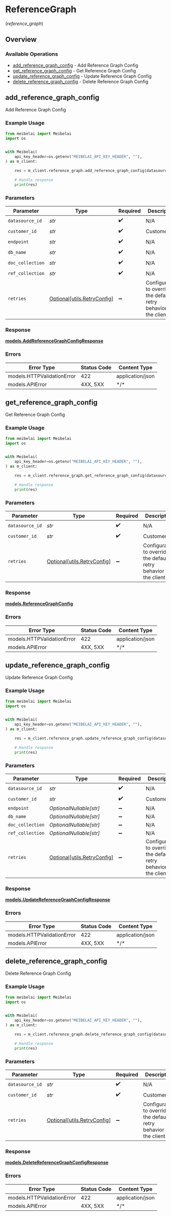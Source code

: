 # ReferenceGraph
(*reference_graph*)

## Overview

### Available Operations

* [add_reference_graph_config](#add_reference_graph_config) - Add Reference Graph Config
* [get_reference_graph_config](#get_reference_graph_config) - Get Reference Graph Config
* [update_reference_graph_config](#update_reference_graph_config) - Update Reference Graph Config
* [delete_reference_graph_config](#delete_reference_graph_config) - Delete Reference Graph Config

## add_reference_graph_config

Add Reference Graph Config

### Example Usage

<!-- UsageSnippet language="python" operationID="add_reference_graph_config" method="post" path="/datasource/{datasource_id}/reference_graph_config" -->
```python
from meibelai import Meibelai
import os


with Meibelai(
    api_key_header=os.getenv("MEIBELAI_API_KEY_HEADER", ""),
) as m_client:

    res = m_client.reference_graph.add_reference_graph_config(datasource_id="<id>", customer_id="<id>", endpoint="<value>", db_name="<value>", doc_collection="<value>", ref_collection="<value>")

    # Handle response
    print(res)

```

### Parameters

| Parameter                                                           | Type                                                                | Required                                                            | Description                                                         |
| ------------------------------------------------------------------- | ------------------------------------------------------------------- | ------------------------------------------------------------------- | ------------------------------------------------------------------- |
| `datasource_id`                                                     | *str*                                                               | :heavy_check_mark:                                                  | N/A                                                                 |
| `customer_id`                                                       | *str*                                                               | :heavy_check_mark:                                                  | Customer ID                                                         |
| `endpoint`                                                          | *str*                                                               | :heavy_check_mark:                                                  | N/A                                                                 |
| `db_name`                                                           | *str*                                                               | :heavy_check_mark:                                                  | N/A                                                                 |
| `doc_collection`                                                    | *str*                                                               | :heavy_check_mark:                                                  | N/A                                                                 |
| `ref_collection`                                                    | *str*                                                               | :heavy_check_mark:                                                  | N/A                                                                 |
| `retries`                                                           | [Optional[utils.RetryConfig]](../../models/utils/retryconfig.md)    | :heavy_minus_sign:                                                  | Configuration to override the default retry behavior of the client. |

### Response

**[models.AddReferenceGraphConfigResponse](../../models/addreferencegraphconfigresponse.md)**

### Errors

| Error Type                 | Status Code                | Content Type               |
| -------------------------- | -------------------------- | -------------------------- |
| models.HTTPValidationError | 422                        | application/json           |
| models.APIError            | 4XX, 5XX                   | \*/\*                      |

## get_reference_graph_config

Get Reference Graph Config

### Example Usage

<!-- UsageSnippet language="python" operationID="get_reference_graph_config" method="get" path="/datasource/{datasource_id}/reference_graph_config" -->
```python
from meibelai import Meibelai
import os


with Meibelai(
    api_key_header=os.getenv("MEIBELAI_API_KEY_HEADER", ""),
) as m_client:

    res = m_client.reference_graph.get_reference_graph_config(datasource_id="<id>", customer_id="<id>")

    # Handle response
    print(res)

```

### Parameters

| Parameter                                                           | Type                                                                | Required                                                            | Description                                                         |
| ------------------------------------------------------------------- | ------------------------------------------------------------------- | ------------------------------------------------------------------- | ------------------------------------------------------------------- |
| `datasource_id`                                                     | *str*                                                               | :heavy_check_mark:                                                  | N/A                                                                 |
| `customer_id`                                                       | *str*                                                               | :heavy_check_mark:                                                  | Customer ID                                                         |
| `retries`                                                           | [Optional[utils.RetryConfig]](../../models/utils/retryconfig.md)    | :heavy_minus_sign:                                                  | Configuration to override the default retry behavior of the client. |

### Response

**[models.ReferenceGraphConfig](../../models/referencegraphconfig.md)**

### Errors

| Error Type                 | Status Code                | Content Type               |
| -------------------------- | -------------------------- | -------------------------- |
| models.HTTPValidationError | 422                        | application/json           |
| models.APIError            | 4XX, 5XX                   | \*/\*                      |

## update_reference_graph_config

Update Reference Graph Config

### Example Usage

<!-- UsageSnippet language="python" operationID="update_reference_graph_config" method="put" path="/datasource/{datasource_id}/reference_graph_config" -->
```python
from meibelai import Meibelai
import os


with Meibelai(
    api_key_header=os.getenv("MEIBELAI_API_KEY_HEADER", ""),
) as m_client:

    res = m_client.reference_graph.update_reference_graph_config(datasource_id="<id>", customer_id="<id>")

    # Handle response
    print(res)

```

### Parameters

| Parameter                                                           | Type                                                                | Required                                                            | Description                                                         |
| ------------------------------------------------------------------- | ------------------------------------------------------------------- | ------------------------------------------------------------------- | ------------------------------------------------------------------- |
| `datasource_id`                                                     | *str*                                                               | :heavy_check_mark:                                                  | N/A                                                                 |
| `customer_id`                                                       | *str*                                                               | :heavy_check_mark:                                                  | Customer ID                                                         |
| `endpoint`                                                          | *OptionalNullable[str]*                                             | :heavy_minus_sign:                                                  | N/A                                                                 |
| `db_name`                                                           | *OptionalNullable[str]*                                             | :heavy_minus_sign:                                                  | N/A                                                                 |
| `doc_collection`                                                    | *OptionalNullable[str]*                                             | :heavy_minus_sign:                                                  | N/A                                                                 |
| `ref_collection`                                                    | *OptionalNullable[str]*                                             | :heavy_minus_sign:                                                  | N/A                                                                 |
| `retries`                                                           | [Optional[utils.RetryConfig]](../../models/utils/retryconfig.md)    | :heavy_minus_sign:                                                  | Configuration to override the default retry behavior of the client. |

### Response

**[models.UpdateReferenceGraphConfigResponse](../../models/updatereferencegraphconfigresponse.md)**

### Errors

| Error Type                 | Status Code                | Content Type               |
| -------------------------- | -------------------------- | -------------------------- |
| models.HTTPValidationError | 422                        | application/json           |
| models.APIError            | 4XX, 5XX                   | \*/\*                      |

## delete_reference_graph_config

Delete Reference Graph Config

### Example Usage

<!-- UsageSnippet language="python" operationID="delete_reference_graph_config" method="delete" path="/datasource/{datasource_id}/reference_graph_config" -->
```python
from meibelai import Meibelai
import os


with Meibelai(
    api_key_header=os.getenv("MEIBELAI_API_KEY_HEADER", ""),
) as m_client:

    res = m_client.reference_graph.delete_reference_graph_config(datasource_id="<id>", customer_id="<id>")

    # Handle response
    print(res)

```

### Parameters

| Parameter                                                           | Type                                                                | Required                                                            | Description                                                         |
| ------------------------------------------------------------------- | ------------------------------------------------------------------- | ------------------------------------------------------------------- | ------------------------------------------------------------------- |
| `datasource_id`                                                     | *str*                                                               | :heavy_check_mark:                                                  | N/A                                                                 |
| `customer_id`                                                       | *str*                                                               | :heavy_check_mark:                                                  | Customer ID                                                         |
| `retries`                                                           | [Optional[utils.RetryConfig]](../../models/utils/retryconfig.md)    | :heavy_minus_sign:                                                  | Configuration to override the default retry behavior of the client. |

### Response

**[models.DeleteReferenceGraphConfigResponse](../../models/deletereferencegraphconfigresponse.md)**

### Errors

| Error Type                 | Status Code                | Content Type               |
| -------------------------- | -------------------------- | -------------------------- |
| models.HTTPValidationError | 422                        | application/json           |
| models.APIError            | 4XX, 5XX                   | \*/\*                      |